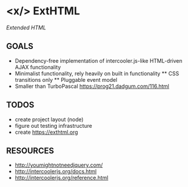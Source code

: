 # &lt;x/> ExtHTML 
*Extended HTML*

## GOALS

* Dependency-free implementation of intercooler.js-like HTML-driven AJAX functionality
* Minimalist functionality, rely heavily on built in functionality
** CSS transitions only
** Pluggable event model
* Smaller than TurboPascal https://prog21.dadgum.com/116.html

## TODOS

* create project layout (node)
* figure out testing infrastructure
* create https://exthtml.org

## RESOURCES

* http://youmightnotneedjquery.com/
* http://intercoolerjs.org/docs.html
* http://intercoolerjs.org/reference.html

